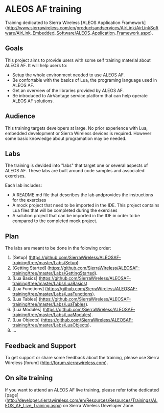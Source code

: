 ALEOS AF training
===============================================================================

Training dedicated to Sierra Wireless [ALEOS Application Framework] (http://www.sierrawireless.com/en/productsandservices/AirLink/AirLinkSoftware/AirLink_Embedded_Software/ALEOS_Application_Framework.aspx).

Goals
-------------------------------------------------------------------------------

This project aims to provide users with some self training material 
about ALEOS AF. It will help users to:

* Setup the whole environment needed to use ALEOS AF.
* Be confortable with the basics of Lua, the programing language used 
  in ALEOS AF.
* Get an overview of the libraries provided by ALEOS AF.
* Be introduced to AirVantage service platform that can help operate 
  ALEOS AF solutions.

Audience
-------------------------------------------------------------------------------

This training targets developers at large. No prior experience with Lua, 
embedded development or Sierra Wireless devices is required. 
However some basic knowledge about programation may be needed.

Labs
-------------------------------------------------------------------------------

The training is devided into "labs" that target one or several aspects 
of ALEOS AF. These labs are built around code samples and associated exercises. 

Each lab includes:

* A README.md file that describes the lab andprovides the instructions 
  for the exercises
* A mock project that need to be imported in the IDE. This project contains 
  Lua files that will be completed during the exercises
* A solution project that can be imported in the IDE in order to be compared
  to the completed mock project.

Plan
-------------------------------------------------------------------------------

The labs are meant to be done in the folowing order:

1. [Setup] (https://github.com/SierraWireless/ALEOSAF-training/tree/master/Labs/Setup).
2. [Getting Started] (https://github.com/SierraWireless/ALEOSAF-training/tree/master/Labs/GettingStarted).
3. [Lua Basics] (https://github.com/SierraWireless/ALEOSAF-training/tree/master/Labs/LuaBasics).
4. [Lua Functions] (https://github.com/SierraWireless/ALEOSAF-training/tree/master/Labs/LuaFunctions).
5. [Lua Tables] (https://github.com/SierraWireless/ALEOSAF-training/tree/master/Labs/LuaTables).
6. [Lua Modules] (https://github.com/SierraWireless/ALEOSAF-training/tree/master/Labs/LuaModules).
7. [Lua Objects] (https://github.com/SierraWireless/ALEOSAF-training/tree/master/Labs/LuaObjects).
8. ...

Feedback and Support
-------------------------------------------------------------------------------

To get support or share some feedback about the training, 
please use Sierra Wireless [forum] (http://forum.sierrawireless.com).

On site training
-------------------------------------------------------------------------------

If you want to attend an ALEOS AF live training, please refer tothe dedicated 
[page] (http://developer.sierrawireless.com/en/Resources/Resources/Trainings/ALEOS_AF_Live_Training.aspx) 
on Sierra Wireless Developer Zone.